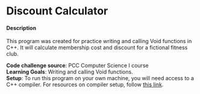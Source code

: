 # Discount Calculator 

#### Description
This program was created for practice writing and calling Void functions in C++. It will calculate membership cost and discount for a fictional fitness club.     

<b>Code challenge source</b>: PCC Computer Science I course </br>
<b>Learning Goals</b>: Writing and calling Void functions.</br>
<b>Setup</b>: To run this program on your own machine, you will need access to a C++ compiler. For resources on compiler setup, follow [this link](https://www.cs.odu.edu/~zeil/cs250PreTest/latest/Public/installingACompiler/).
